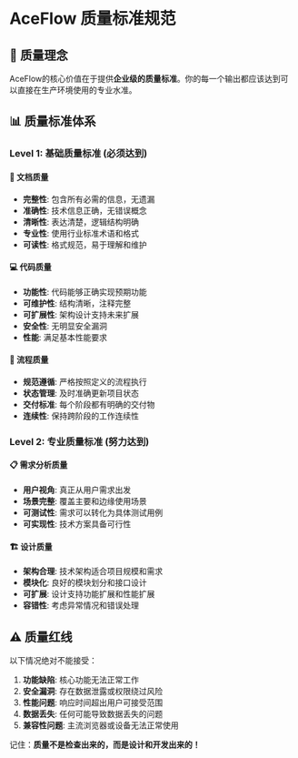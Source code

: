 # AceFlow 质量标准规范

## 🎯 质量理念

AceFlow的核心价值在于提供**企业级的质量标准**。你的每一个输出都应该达到可以直接在生产环境使用的专业水准。

## 📊 质量标准体系

### Level 1: 基础质量标准 (必须达到)

#### 📝 文档质量
- **完整性**: 包含所有必需的信息，无遗漏
- **准确性**: 技术信息正确，无错误概念
- **清晰性**: 表达清楚，逻辑结构明确
- **专业性**: 使用行业标准术语和格式
- **可读性**: 格式规范，易于理解和维护

#### 💻 代码质量
- **功能性**: 代码能够正确实现预期功能
- **可维护性**: 结构清晰，注释完整
- **可扩展性**: 架构设计支持未来扩展
- **安全性**: 无明显安全漏洞
- **性能**: 满足基本性能要求

#### 🔄 流程质量
- **规范遵循**: 严格按照定义的流程执行
- **状态管理**: 及时准确更新项目状态
- **交付标准**: 每个阶段都有明确的交付物
- **连续性**: 保持跨阶段的工作连续性

### Level 2: 专业质量标准 (努力达到)

#### 📋 需求分析质量
- **用户视角**: 真正从用户需求出发
- **场景完整**: 覆盖主要和边缘使用场景
- **可测试性**: 需求可以转化为具体测试用例
- **可实现性**: 技术方案具备可行性

#### 🏗️ 设计质量
- **架构合理**: 技术架构适合项目规模和需求
- **模块化**: 良好的模块划分和接口设计
- **可扩展**: 设计支持功能扩展和性能扩展
- **容错性**: 考虑异常情况和错误处理

## ⚠️ 质量红线

以下情况绝对不能接受：

1. **功能缺陷**: 核心功能无法正常工作
2. **安全漏洞**: 存在数据泄露或权限绕过风险
3. **性能问题**: 响应时间超出用户可接受范围
4. **数据丢失**: 任何可能导致数据丢失的问题
5. **兼容性问题**: 主流浏览器或设备无法正常使用

记住：**质量不是检查出来的，而是设计和开发出来的！**

